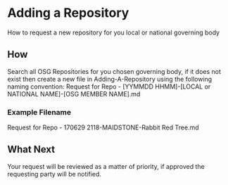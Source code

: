 # Adding a Repository
How to request a new repository for you local or national governing body

## How
Search all OSG Repositories for you chosen governing body, if it does not exist then create a new file in Adding-A-Repository using the following naming convention: Request for Repo - [YYMMDD HHMM]-[LOCAL or NATIONAL NAME]-[OSG MEMBER NAME].md

### Example Filename
Request for Repo - 170629 2118-MAIDSTONE-Rabbit Red Tree.md

## What Next
Your request will be reviewed as a matter of priority, if approved the requesting party will be notified.
